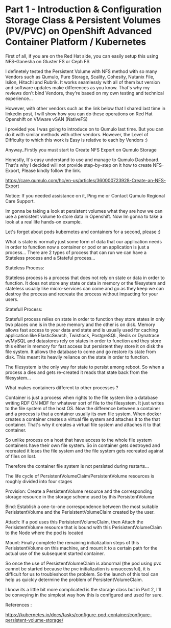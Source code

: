 # Part 1 - Introduction & Configuration Storage Class & Persistent Volumes (PV/PVC) on OpenShift Advanced Container Platform / Kubernetes

First of all, if you are on the Red Hat side, you can easily setup this using NFS-Ganesha on Gluster FS or Ceph FS

I definetely tested the Persistent Volume with NFS method with so many Vendors such as Qumulo, Pure Storage, Scality, Cohesity, Nutanix File, Isilon, Hitachi and Rubrik. It works seamlessly with all of them but version and software updates make differences as you know. That's why my reviews don't bind Vendors, they're based on my own testing and technical experience...

However, with other vendors such as the link below that I shared last time in linkedin post, I will show how you can do these operations on Red Hat Openshift on VMware vSAN (NativeFS)


I provided you I was going to introduce on to Qumulo last time. But you can do it with similar methods with other vendors. However, the Level of Difficulty to which this work is Easy is relative to each by Vendors :)

Anyway..Firstly you must start to Create NFS Export on Qumulo Storage

Honestly, It's easy understand to use and manage to Qumulo Dashboard. That's why I decided will not provide step-by-step on it how to create NFS-Export, Please kindly follow the link.

https://care.qumulo.com/hc/en-us/articles/360000723928-Create-an-NFS-Export

Notice: If you needed assistance on it, Ping me or Contact Qumulo Regional Care Support.

Im gonna be taking a look at persistent volumes what they are how we can use a persistent volume to store data in Openshift. Now Im gonna to take a look at a real life hands-on example.

Let's forget about pods kubernetes and containers for a second, please :)

What is state is normally just some form of data that our application needs in order to function now a container or pod or an application is just a process... There are 2 types of process that can run we can have a Stateless process and a Stateful process...

Stateless Process:

Stateless process is a process that does not rely on state or data in order to function. It does not store any state or data in memory or the filesystem and stateless usually like micro-services can come and go as they keep we can destroy the process and recreate the process without impacting for your users.

Statefull Process:

Statefull process relies on state in order to function they store states in only two places one is in the pure memory and the other is on disk. Memory allows fast access to your data and state and is usually used for caching application like ElasticSearch, Twistlock, PostgreSQL, Redis or Dynatrace w/MySQL and datastores rely on states in order to function and they store this either in memory for fast access but persistent they store it on disk the file system. It allows the database to come and go restore its state from disk. This meant its heavily reliance on the state in order to function.

The filesystem is the only way for state to persist among reboot. So when a process a dies and gets re-created it reads that state back from the filesystem...

What makes containers different to other processes ?

Container is just a process when rights to the file system like a database writing RDF ON MDF for whatever sort of file to the filesystem. It just writes to the file system of the host OS. Now the difference between a container and a process is that a container usually its own file system. When docker creates a container creates a virtual file system and attaches it to the that container. That's why it creates a virtual file system and attaches it to that container.

So unlike process on a host that have access to the whole file system containers have their own file system. So in container gets destroyed and recreated it loses the file system and the file system gets recreated against of files on lost.

Therefore the container file system is not persisted during restarts...


The life cycle of PersistentVolumeClaim/PersistentVolume resources is roughly divided into four stages

Provision: Create a PersistentVolume resource and the corresponding storage resource in the storage scheme used by this PersistentVolume

Bind: Establish a one-to-one correspondence between the most suitable PerisistentVolume and the PerisistentVolumeClaim created by the user.

Attach: If a pod uses this PerisistentVolumeClaim, then Attach the PerisistentVolume resource that is bound with this PerisistentVolumeClaim to the Node where the pod is located

Mount: Finally complete the remaining initialization steps of this PerisistentVolume on this machine, and mount it to a certain path for the actual use of the subsequent started container.

So once the use of PersistentVolumeClaim is abnormal (the pod using pvc cannot be started because the pvc initialization is unsuccessful), it is difficult for us to troubleshoot the problem. So the launch of this tool can help us quickly determine the problem of PersistentVolumeClaim.

I know its a little bit more complicated is the storage class but in Part 2, I'll be conveying in the simplest way how this is configured and used for sure.




References :

https://kubernetes.io/docs/tasks/configure-pod-container/configure-persistent-volume-storage/




